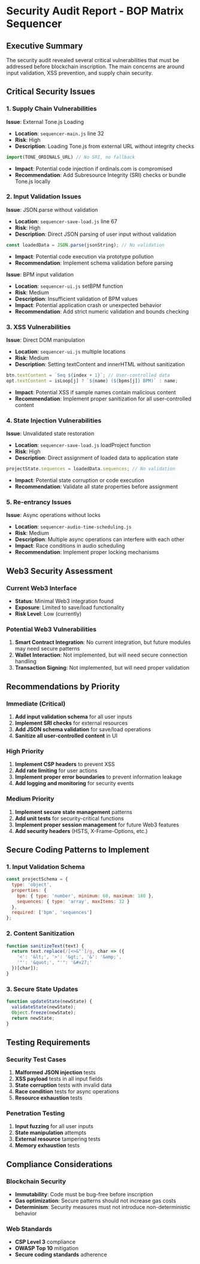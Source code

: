# Security Audit Report - BOP Matrix Sequencer

## Executive Summary

The security audit revealed several critical vulnerabilities that must be addressed before blockchain inscription. The main concerns are around input validation, XSS prevention, and supply chain security.

## Critical Security Issues

### 1. Supply Chain Vulnerabilities

**Issue**: External Tone.js Loading
- **Location**: `sequencer-main.js` line 32
- **Risk**: High
- **Description**: Loading Tone.js from external URL without integrity checks
```javascript
import(TONE_ORDINALS_URL) // No SRI, no fallback
```
- **Impact**: Potential code injection if ordinals.com is compromised
- **Recommendation**: Add Subresource Integrity (SRI) checks or bundle Tone.js locally

### 2. Input Validation Issues

**Issue**: JSON.parse without validation
- **Location**: `sequencer-save-load.js` line 67
- **Risk**: High
- **Description**: Direct JSON parsing of user input without validation
```javascript
const loadedData = JSON.parse(jsonString); // No validation
```
- **Impact**: Potential code execution via prototype pollution
- **Recommendation**: Implement schema validation before parsing

**Issue**: BPM input validation
- **Location**: `sequencer-ui.js` setBPM function
- **Risk**: Medium
- **Description**: Insufficient validation of BPM values
- **Impact**: Potential application crash or unexpected behavior
- **Recommendation**: Add strict numeric validation and bounds checking

### 3. XSS Vulnerabilities

**Issue**: Direct DOM manipulation
- **Location**: `sequencer-ui.js` multiple locations
- **Risk**: Medium
- **Description**: Setting textContent and innerHTML without sanitization
```javascript
btn.textContent = `Seq ${index + 1}`; // User-controlled data
opt.textContent = isLoop[j] ? `${name} (${bpms[j]} BPM)` : name;
```
- **Impact**: Potential XSS if sample names contain malicious content
- **Recommendation**: Implement proper sanitization for all user-controlled content

### 4. State Injection Vulnerabilities

**Issue**: Unvalidated state restoration
- **Location**: `sequencer-save-load.js` loadProject function
- **Risk**: High
- **Description**: Direct assignment of loaded data to application state
```javascript
projectState.sequences = loadedData.sequences; // No validation
```
- **Impact**: Potential state corruption or code execution
- **Recommendation**: Validate all state properties before assignment

### 5. Re-entrancy Issues

**Issue**: Async operations without locks
- **Location**: `sequencer-audio-time-scheduling.js`
- **Risk**: Medium
- **Description**: Multiple async operations can interfere with each other
- **Impact**: Race conditions in audio scheduling
- **Recommendation**: Implement proper locking mechanisms

## Web3 Security Assessment

### Current Web3 Interface
- **Status**: Minimal Web3 integration found
- **Exposure**: Limited to save/load functionality
- **Risk Level**: Low (currently)

### Potential Web3 Vulnerabilities
1. **Smart Contract Integration**: No current integration, but future modules may need secure patterns
2. **Wallet Interaction**: Not implemented, but will need secure connection handling
3. **Transaction Signing**: Not implemented, but will need proper validation

## Recommendations by Priority

### Immediate (Critical)
1. **Add input validation schema** for all user inputs
2. **Implement SRI checks** for external resources
3. **Add JSON schema validation** for save/load operations
4. **Sanitize all user-controlled content** in UI

### High Priority
1. **Implement CSP headers** to prevent XSS
2. **Add rate limiting** for user actions
3. **Implement proper error boundaries** to prevent information leakage
4. **Add logging and monitoring** for security events

### Medium Priority
1. **Implement secure state management** patterns
2. **Add unit tests** for security-critical functions
3. **Implement proper session management** for future Web3 features
4. **Add security headers** (HSTS, X-Frame-Options, etc.)

## Secure Coding Patterns to Implement

### 1. Input Validation Schema
```javascript
const projectSchema = {
  type: 'object',
  properties: {
    bpm: { type: 'number', minimum: 60, maximum: 180 },
    sequences: { type: 'array', maxItems: 32 }
  },
  required: ['bpm', 'sequences']
};
```

### 2. Content Sanitization
```javascript
function sanitizeText(text) {
  return text.replace(/[<>&"']/g, char => ({
    '<': '&lt;', '>': '&gt;', '&': '&amp;',
    '"': '&quot;', "'": '&#x27;'
  })[char]);
}
```

### 3. Secure State Updates
```javascript
function updateState(newState) {
  validateState(newState);
  Object.freeze(newState);
  return newState;
}
```

## Testing Requirements

### Security Test Cases
1. **Malformed JSON injection** tests
2. **XSS payload** tests in all input fields
3. **State corruption** tests with invalid data
4. **Race condition** tests for async operations
5. **Resource exhaustion** tests

### Penetration Testing
1. **Input fuzzing** for all user inputs
2. **State manipulation** attempts
3. **External resource** tampering tests
4. **Memory exhaustion** tests

## Compliance Considerations

### Blockchain Security
- **Immutability**: Code must be bug-free before inscription
- **Gas optimization**: Secure patterns should not increase gas costs
- **Determinism**: Security measures must not introduce non-deterministic behavior

### Web Standards
- **CSP Level 3** compliance
- **OWASP Top 10** mitigation
- **Secure coding standards** adherence

